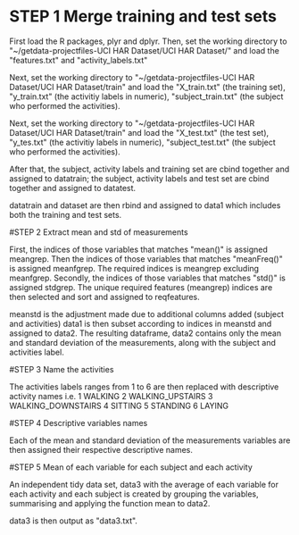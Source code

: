 
# STEP 1 Merge training and test sets

First load the R packages, plyr and dplyr.
Then, set the working directory to "~/getdata-projectfiles-UCI HAR Dataset/UCI HAR Dataset/" and load the "features.txt" and "activity_labels.txt"

Next, set the working directory to "~/getdata-projectfiles-UCI HAR Dataset/UCI HAR Dataset/train" and load the "X_train.txt" (the training set), "y_train.txt" (the activitiy labels in numeric), "subject_train.txt" (the subject who performed the activities). 

Next, set the working directory to "~/getdata-projectfiles-UCI HAR Dataset/UCI HAR Dataset/train" and load the "X_test.txt" (the test set), "y_tes.txt" (the activitiy labels in numeric), "subject_test.txt" (the subject who performed the activities). 

After that, the subject, activity labels and training set are cbind together and assigned to datatrain; the subject, activity labels and test set are cbind together and assigned to datatest.

datatrain and dataset are then rbind and assigned to data1 which includes both the training and test sets.


#STEP 2 Extract mean and std of measurements

First, the indices of those variables that matches "mean()" is assigned meangrep. Then the indices of those variables that matches "meanFreq()" is assigned meanfgrep. The required indices is meangrep excluding meanfgrep. 
Secondly, the indices of those variables that matches "std()" is assigned stdgrep.
The unique required features (meangrep) indices are then selected and sort and assigned to reqfeatures.

meanstd is the adjustment made due to additional columns added (subject and activities)
data1 is then subset according to indices in meanstd and assigned to data2.
The resulting dataframe, data2 contains only the mean and standard deviation of the measurements, along with the subject and activities label.

#STEP 3 Name the activities

The activities labels ranges from 1 to 6 are then replaced with descriptive activity names i.e.
1 WALKING
2 WALKING_UPSTAIRS
3 WALKING_DOWNSTAIRS
4 SITTING
5 STANDING
6 LAYING

#STEP 4 Descriptive variables names

Each of the mean and standard deviation of the measurements variables are then assigned their respective descriptive names. 

#STEP 5 Mean of each variable for each subject and each activity

An independent tidy data set, data3 with the average of each variable for each activity and each subject is created by grouping the variables, summarising and applying the function mean to data2.

data3 is then output as "data3.txt".


